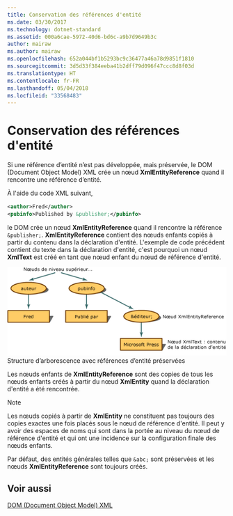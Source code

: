 ```yaml
---
title: Conservation des références d'entité
ms.date: 03/30/2017
ms.technology: dotnet-standard
ms.assetid: 000a6cae-5972-40d6-bd6c-a9b7d9649b3c
author: mairaw
ms.author: mairaw
ms.openlocfilehash: 652a044bf1b5293bc9c36477a46a78d9851f1810
ms.sourcegitcommit: 3d5d33f384eeba41b2dff79d096f47ccc8d8f03d
ms.translationtype: HT
ms.contentlocale: fr-FR
ms.lasthandoff: 05/04/2018
ms.locfileid: "33568483"
---
```

# <a name="entity-references-are-preserved"></a>Conservation des références d'entité
Si une référence d’entité n’est pas développée, mais préservée, le DOM (Document Object Model) XML crée un nœud **XmlEntityReference** quand il rencontre une référence d’entité.  
  
 À l'aide du code XML suivant,  
  
```xml  
<author>Fred</author>  
<pubinfo>Published by &publisher;</pubinfo>  
```  
  
 le DOM crée un nœud **XmlEntityReference** quand il rencontre la référence `&publisher;`. **XmlEntityReference** contient des nœuds enfants copiés à partir du contenu dans la déclaration d'entité. L'exemple de code précédent contient du texte dans la déclaration d'entité, c'est pourquoi un nœud **XmlText** est créé en tant que nœud enfant du nœud de référence d'entité.  
  
 ![Arborescence pour références d’entité préservées](../../../../docs/standard/data/xml/media/xmlentityref-notexpanded-nodes.gif "xmlentityref_notexpanded_nodes")  
Structure d’arborescence avec références d’entité préservées  
  
 Les nœuds enfants de **XmlEntityReference** sont des copies de tous les nœuds enfants créés à partir du nœud **XmlEntity** quand la déclaration d'entité a été rencontrée.  
  
> [!NOTE]
>  Les nœuds copiés à partir de **XmlEntity** ne constituent pas toujours des copies exactes une fois placés sous le nœud de référence d'entité. Il peut y avoir des espaces de noms qui sont dans la portée au niveau du nœud de référence d'entité et qui ont une incidence sur la configuration finale des nœuds enfants.  
  
 Par défaut, des entités générales telles que `&abc;` sont préservées et les nœuds **XmlEntityReference** sont toujours créés.  
  
## <a name="see-also"></a>Voir aussi  
 [DOM (Document Object Model) XML](../../../../docs/standard/data/xml/xml-document-object-model-dom.md)
